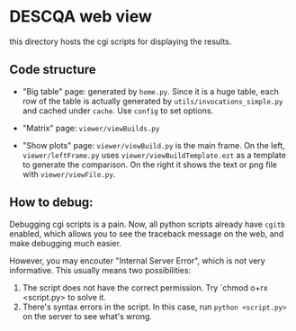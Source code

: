 # DESCQA web view

this directory hosts the cgi scripts for displaying the results.


## Code structure

- "Big table" page: generated by `home.py`. Since it is a huge table, each row of the table is actually generated by `utils/invocations_simple.py` and cached under `cache`. Use `config` to set options.

- "Matrix" page: `viewer/viewBuilds.py`

- "Show plots" page: `viewer/viewBuild.py` is the main frame. On the left, `viewer/leftFrame.py` uses `viewer/viewBuildTemplate.ezt` as a template to generate the comparison. On the right it shows the text or png file with `viewer/viewFile.py`.


## How to debug:

Debugging cgi scripts is a pain. Now, all python scripts already have `cgitb` enabled, which allows you to see the traceback message on the web, and make debugging much easier. 

However, you may encouter "Internal Server Error", which is not very informative. This usually means two possibilities: 

1.  The script does not have the correct permission. Try `chmod o+rx <script.py> to solve it. 
2.  There's syntax errors in the script. In this case, run `python <script.py>` on the server to see what's wrong. 
